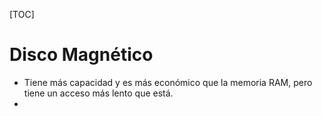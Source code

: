 [TOC]
# Disco Magnético
- Tiene más capacidad y es más económico que la memoria RAM, pero tiene un acceso más lento que está.
- 